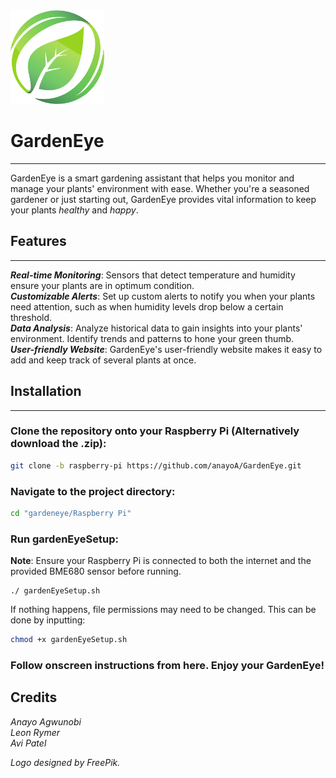 <img src="files/Logo.png" alt="Designed by FreePik" title="GardenEye Logo" width="150">


# GardenEye
___
GardenEye is a smart gardening assistant that helps you monitor and manage your plants' environment with ease. Whether you're a
seasoned gardener or just starting out, GardenEye provides vital information to keep your plants *healthy* and *happy*.

## Features
___
***Real-time Monitoring***: Sensors that detect temperature and humidity ensure your plants are in optimum condition.  
***Customizable Alerts***: Set up custom alerts to notify you when your plants need attention, such as when humidity
levels drop below a certain threshold.  
***Data Analysis***: Analyze historical data to gain insights into your plants' environment. Identify
trends and patterns to hone your green thumb.  
***User-friendly Website***: GardenEye's user-friendly website makes it easy to add and keep track of several plants at once.

## Installation
___
### Clone the repository onto your Raspberry Pi (Alternatively download the .zip):

```bash
git clone -b raspberry-pi https://github.com/anayoA/GardenEye.git
```

### Navigate to the project directory:

```bash
cd "gardeneye/Raspberry Pi"
```

### Run gardenEyeSetup:

**Note**: Ensure your Raspberry Pi is connected to both the internet and the provided BME680 sensor before running.
```
./ gardenEyeSetup.sh
```
If nothing happens, file permissions may need to be changed. This can be done by inputting:
```bash
chmod +x gardenEyeSetup.sh
```
### Follow onscreen instructions from here. Enjoy your GardenEye!


## Credits

*Anayo Agwunobi*  
*Leon Rymer*  
*Avi Patel*  

*Logo designed by FreePik.*
